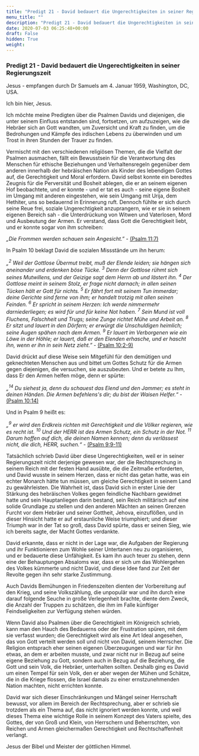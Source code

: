 ```yaml
---
title: "Predigt 21 - David bedauert die Ungerechtigkeiten in seiner Regierungszeit"
menu_title: ""
description: "Predigt 21 - David bedauert die Ungerechtigkeiten in seiner Regierungszeit"
date: 2020-07-03 06:25:48+00:00
draft: False
hidden: True
weight:
---
```

### Predigt 21 - David bedauert die Ungerechtigkeiten in seiner Regierungszeit

Jesus - empfangen durch Dr Samuels am 4. Januar 1959, Washington, DC, USA.

Ich bin hier, Jesus.

Ich möchte meine Predigten über die Psalmen Davids und diejenigen, die unter seinem Einfluss entstanden sind, fortsetzen, um aufzuzeigen, wie die Hebräer sich an Gott wandten, um Zuversicht und Kraft zu finden, um die Bedrohungen und Kämpfe des irdischen Lebens zu überwinden und um Trost in ihren Stunden der Trauer zu finden.

Vermischt mit den verschiedenen religiösen Themen, die die Vielfalt der Psalmen ausmachen, fällt ein Bewusstsein für die Verantwortung des Menschen für ethische Beziehungen und Verhaltensregeln gegenüber dem anderen innerhalb der hebräischen Nation als Kinder des lebendigen Gottes auf, die Gerechtigkeit und Moral erfordern. David selbst konnte ein beredtes Zeugnis für die Perversität und Bosheit ablegen, die er an seinem eigenen Hof beobachtete, und er konnte - und er tat es auch - seine eigene Bosheit im Umgang mit anderen eingestehen,  wie sein Umgang mit Urija, dem Hethiter, uns so bedauernd in Erinnerung ruft. Dennoch fühlte er sich durch seine Reue frei, soziale Ungerechtigkeit anzuprangern, wie er sie in seinem eigenen Bereich sah - die Unterdrückung von Witwen und Vaterlosen, Mord und Ausbeutung der Armen. Er verstand, dass Gott die Gerechtigkeit liebt, und er konnte sogar von ihm schreiben:

*„Die Frommen werden schauen sein Angesicht.”* - [(Psalm 11:7)](https://www.die-bibel.de/bibeln/online-bibeln/lesen/LU17/PSA.11/Psalm-11)

In Psalm 10 beklagt David die sozialen Missstände um ihn herum:

*„<sup>2</sup> Weil der Gottlose Übermut treibt, muß der Elende leiden; sie hängen sich aneinander und erdenken böse Tücke. <sup>3</sup> Denn der Gottlose rühmt sich seines Mutwillens, und der Geizige sagt dem Herrn ab und lästert ihn. <sup>4</sup> Der Gottlose meint in seinem Stolz, er frage nicht darnach; in allen seinen Tücken hält er Gott für nichts. <sup>5</sup> Er fährt fort mit seinem Tun immerdar; deine Gerichte sind ferne von ihm; er handelt trotzig mit allen seinen Feinden. <sup>6</sup> Er spricht in seinem Herzen: Ich werde nimmermehr darniederliegen; es wird für und für keine Not haben. <sup>7</sup> Sein Mund ist voll Fluchens, Falschheit und Trugs; seine Zunge richtet Mühe und Arbeit an. <sup>8</sup> Er sitzt und lauert in den Dörfern; er erwürgt die Unschuldigen heimlich; seine Augen spähen nach dem Armen. <sup>9</sup> Er lauert im Verborgenen wie ein Löwe in der Höhle; er lauert, daß er den Elenden erhasche, und er hascht ihn, wenn er ihn in sein Netz zieht.”* - [(Psalm 10:2-9)](https://www.die-bibel.de/bibeln/online-bibeln/lesen/LU17/PSA.10/Psalm-10)

David drückt auf diese Weise sein Mitgefühl für den demütigen und geknechteten Menschen aus und bittet um Gottes Schutz für die Armen gegen diejenigen, die versuchen, sie auszubeuten. Und er betete zu Ihm, dass Er den Armen helfen möge, denn er spürte:

*„<sup>14</sup> Du siehest ja, denn du schauest das Elend und den Jammer; es steht in deinen Händen. Die Armen befehlens's dir; du bist der Waisen Helfer.“*  - [(Psalm 10:14)](https://www.die-bibel.de/bibeln/online-bibeln/lesen/LU17/PSA.10/Psalm-10)

Und in Psalm 9 heißt es:

*„<sup>9</sup> er wird den Erdkreis richten mit Gerechtigkeit und die Völker regieren, wie es recht ist. <sup>10</sup> Und der HERR ist des Armen Schutz, ein Schutz in der Not. <sup>11</sup> Darum hoffen auf dich, die deinen Namen kennen; denn du verlässest nicht, die dich, HERR, suchen.“* - [(Psalm 9:9-11)](https://www.die-bibel.de/bibeln/online-bibeln/lesen/LU17/PSA.9/Psalm-9)

Tatsächlich schrieb David über diese Ungerechtigkeiten, weil er in seiner Regierungszeit nicht derjenige gewesen war, der die Rechtsprechung in seinem Reich mit der festen Hand ausübte, die die Zeitmaße erforderten, und David wusste in seinem Herzen, dass er nicht das getan hatte, was ein echter Monarch hätte tun müssen, um gleiche Gerechtigkeit in seinem Land zu gewährleisten. Die Wahrheit ist, dass David sich in erster Linie der Stärkung des hebräischen Volkes gegen feindliche Nachbarn gewidmet hatte und sein Hauptanliegen darin bestand, sein Reich militärisch auf eine solide Grundlage zu stellen und den anderen Mächten an seinen Grenzen Furcht vor dem Hebräer und seiner Gottheit, Jehova, einzuflößen, und in dieser Hinsicht hatte er auf erstaunliche Weise triumphiert; und dieser Triumph war in der Tat so groß, dass David spürte, dass er seinen Sieg, wie ich bereits sagte, der Macht Gottes verdankte.

David erkannte, dass er nicht in der Lage war, die Aufgaben der Regierung und ihr Funktionieren zum Wohle seiner Untertanen neu zu organisieren, und er bedauerte diese Unfähigkeit. Es kam ihn auch teuer zu stehen, denn eine der Behauptungen Absaloms war, dass er sich um das Wohlergehen des Volkes kümmerte und nicht David, und diese Idee fand zur Zeit der Revolte gegen ihn sehr starke Zustimmung.

Auch Davids Bemühungen in Friedenszeiten dienten der Vorbereitung auf den Krieg, und seine Volkszählung, die unpopulär war und ihn durch eine darauf folgende Seuche in große Verlegenheit brachte, diente dem Zweck, die Anzahl der Truppen zu schätzen, die ihm im Falle künftiger Feindseligkeiten zur Verfügung stehen würden.

Wenn David also Psalmen über die Gerechtigkeit im Königreich schrieb, kann man den Hauch des Bedauerns oder der Frustration spüren, mit dem sie verfasst wurden; die Gerechtigkeit wird als eine Art Ideal angesehen, das von Gott verteilt werden soll und nicht von David, seinem Herrscher. Die Religion entsprach eher seinen eigenen Überzeugungen und war für ihn etwas, an dem er arbeiten musste, und zwar nicht nur in Bezug auf seine eigene Beziehung zu Gott, sondern auch in Bezug auf die Beziehung, die Gott und sein Volk, die Hebräer, unterhalten sollten. Deshalb ging es David um einen Tempel für sein Volk, den er aber wegen der Mühen und Schätze, die in die Kriege flossen, die Israel damals zu einer ernstzunehmenden Nation machten, nicht errichten konnte.

David war sich dieser Einschränkungen und Mängel seiner Herrschaft bewusst, vor allem im Bereich der Rechtsprechung, aber er schrieb sie trotzdem als ein Thema auf, das nicht ignoriert werden konnte, und weil dieses Thema eine wichtige Rolle in seinem Konzept des Vaters spielte, des Gottes, der von Groß und Klein, von Herrschern und Beherrschten, von Reichen und Armen gleichermaßen Gerechtigkeit und Rechtschaffenheit verlangt.

Jesus der Bibel und Meister der göttlichen Himmel.
